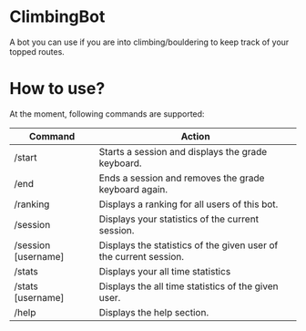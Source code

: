 # ClimbingBot
A bot you can use if you are into climbing/bouldering to keep track of your topped routes.

# How to use?

At the moment, following commands are supported:

| Command | Action |
|---|---|
| /start | Starts a session and displays the grade keyboard. |
| /end | Ends a session and removes the grade keyboard again. |
| /ranking | Displays a ranking for all users of this bot. |
| /session | Displays your statistics of the current session. |
| /session [username] | Displays the statistics of the given user of the current session. |
| /stats | Displays your all time statistics |
| /stats [username] | Displays the all time statistics of the given user. |
| /help | Displays the help section. |
